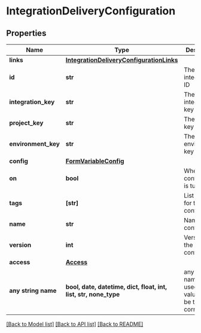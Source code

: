 # IntegrationDeliveryConfiguration


## Properties
Name | Type | Description | Notes
------------ | ------------- | ------------- | -------------
**links** | [**IntegrationDeliveryConfigurationLinks**](IntegrationDeliveryConfigurationLinks.md) |  | 
**id** | **str** | The integration ID | 
**integration_key** | **str** | The integration key | 
**project_key** | **str** | The project key | 
**environment_key** | **str** | The environment key | 
**config** | [**FormVariableConfig**](FormVariableConfig.md) |  | 
**on** | **bool** | Whether the configuration is turned on | 
**tags** | **[str]** | List of tags for this configuration | 
**name** | **str** | Name of the configuration | 
**version** | **int** | Version of the current configuration | 
**access** | [**Access**](Access.md) |  | [optional] 
**any string name** | **bool, date, datetime, dict, float, int, list, str, none_type** | any string name can be used but the value must be the correct type | [optional]

[[Back to Model list]](../README.md#documentation-for-models) [[Back to API list]](../README.md#documentation-for-api-endpoints) [[Back to README]](../README.md)


